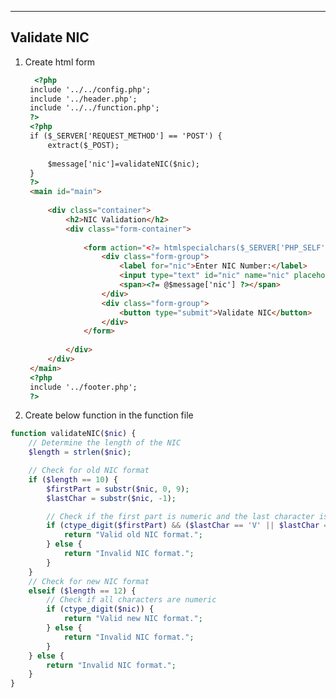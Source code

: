 ----------------------------------------------
**Validate NIC**
----------------------------------------------
1. Create html form
   ```html
     <?php
    include '../../config.php';
    include '../header.php';
    include '../../function.php';
    ?>
    <?php
    if ($_SERVER['REQUEST_METHOD'] == 'POST') {
        extract($_POST);
    
        $message['nic']=validateNIC($nic);
    }
    ?>
    <main id="main">
    
        <div class="container">
            <h2>NIC Validation</h2>
            <div class="form-container">
    
                <form action="<?= htmlspecialchars($_SERVER['PHP_SELF']); ?>" method="post">
                    <div class="form-group">
                        <label for="nic">Enter NIC Number:</label>
                        <input type="text" id="nic" name="nic" placeholder="Enter NIC number..." required>
                        <span><?= @$message['nic'] ?></span>
                    </div>
                    <div class="form-group">
                        <button type="submit">Validate NIC</button>
                    </div>
                </form>
    
            </div>
        </div>
    </main>
    <?php
    include '../footer.php';
    ?>
2. Create below function in the function file
```php
function validateNIC($nic) {
    // Determine the length of the NIC
    $length = strlen($nic);

    // Check for old NIC format
    if ($length == 10) {
        $firstPart = substr($nic, 0, 9);
        $lastChar = substr($nic, -1);

        // Check if the first part is numeric and the last character is 'V' or 'X'
        if (ctype_digit($firstPart) && ($lastChar == 'V' || $lastChar == 'X')) {
            return "Valid old NIC format.";
        } else {
            return "Invalid NIC format.";
        }
    }
    // Check for new NIC format
    elseif ($length == 12) {
        // Check if all characters are numeric
        if (ctype_digit($nic)) {
            return "Valid new NIC format.";
        } else {
            return "Invalid NIC format.";
        }
    } else {
        return "Invalid NIC format.";
    }
}
